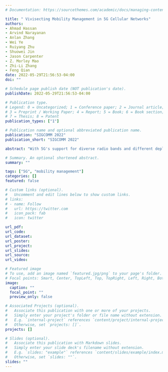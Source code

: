 ```yaml
---
# Documentation: https://sourcethemes.com/academic/docs/managing-content/

title: " Vivisecting Mobility Management in 5G Cellular Networks"
authors: 
- Ahmad Hassan
- Arvind Narayanan
- Anlan Zhang
- Wei Ye
- Ruiyang Zhu
- Shuowei Jin
- Jason Carpenter
- Z. Morley Mao
- Zhi-Li Zhang
- Feng Qian
date: 2022-05-29T21:56:53-04:00
doi: ""

# Schedule page publish date (NOT publication's date).
publishDate: 2022-05-29T21:56:53-04:00

# Publication type.
# Legend: 0 = Uncategorized; 1 = Conference paper; 2 = Journal article;
# 3 = Preprint / Working Paper; 4 = Report; 5 = Book; 6 = Book section;
# 7 = Thesis; 8 = Patent
publication_types: ["1"]

# Publication name and optional abbreviated publication name.
publication: "SIGCOMM 2022"
publication_short: "SIGCOMM 2022"

abstract: "With 5G's support for diverse radio bands and different deployment modes, e.g. standalone (SA) vs. non-standalone (NSA), mobility management - especially the handover process - becomes far more complex. Measurement studies have shown that frequent handovers cause wild fluctuations in 5G throughput, and worst, service outages. Through a cross-country (6,200km+) driving trip, we conduct in-depth measurements to study the current 5G mobility management practices adopted by three major US carriers. Using this rich dataset, we carry out a systematic analysis to uncover the handover mechanisms employed by 5G carriers, and compare them along several dimensions such as (4G vs. 5G) radio technologies, radio (low-, mid- & high-)bands, and deployment (SA vs NSA) modes. We further quantify the impact of mobility on application performance, power consumption, and signaling overheads. We identify key challenges facing today’s NSA 5G deployments which result in unnecessary handovers and reduced coverage. Finally, we design a holistic handover prediction system Prognos and demonstrate its ability to improve QoE for two 5G applications 16K panoramic VoD and real-time volumetric video streaming."

# Summary. An optional shortened abstract.
summary: ""

tags: ["5G", "mobility management"]
categories: []
featured: false

# Custom links (optional).
#   Uncomment and edit lines below to show custom links.
# links:
# - name: Follow
#   url: https://twitter.com
#   icon_pack: fab
#   icon: twitter

url_pdf:
url_code: 
url_dataset:
url_poster:
url_project:
url_slides:
url_source:
url_video: 

# Featured image
# To use, add an image named `featured.jpg/png` to your page's folder. 
# Focal points: Smart, Center, TopLeft, Top, TopRight, Left, Right, BottomLeft, Bottom, BottomRight.
image:
  caption: ""
  focal_point: ""
  preview_only: false

# Associated Projects (optional).
#   Associate this publication with one or more of your projects.
#   Simply enter your project's folder or file name without extension.
#   E.g. `internal-project` references `content/project/internal-project/index.md`.
#   Otherwise, set `projects: []`.
projects: []

# Slides (optional).
#   Associate this publication with Markdown slides.
#   Simply enter your slide deck's filename without extension.
#   E.g. `slides: "example"` references `content/slides/example/index.md`.
#   Otherwise, set `slides: ""`.
slides: ""
---
```

